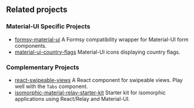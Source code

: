 ## Related projects

### Material-UI Specific Projects

- [formsy-material-ui](https://github.com/mbrookes/formsy-material-ui)
A Formsy compatibility wrapper for Material-UI form components.
- [material-ui-country-flags](https://github.com/codefoundries/material-ui-country-flags) Material-UI icons displaying country flags.

### Complementary Projects

- [react-swipeable-views](https://github.com/oliviertassinari/react-swipeable-views)
A React component for swipeable views. Play well with the `Tabs` component.
- [isomorphic-material-relay-starter-kit](https://github.com/codefoundries/isomorphic-material-relay-starter-kit)
Starter kit for isomorphic applications using React/Relay and Material-UI.
